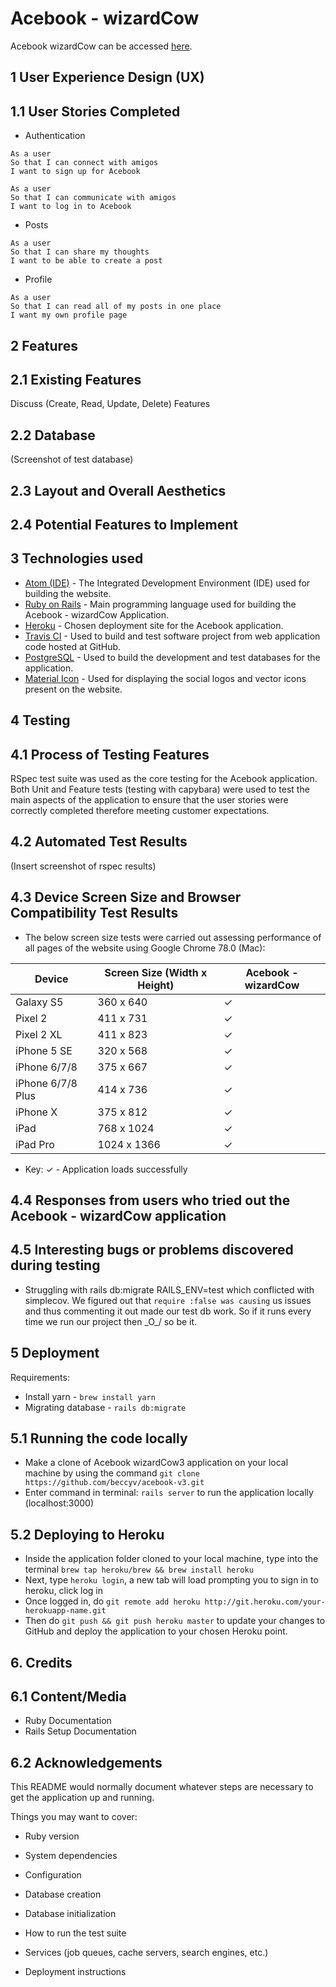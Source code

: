 # Acebook - wizardCow

Acebook wizardCow can be accessed [here].

## 1 User Experience Design (UX)
## 1.1 User Stories Completed
  * Authentication
  ```
  As a user
  So that I can connect with amigos
  I want to sign up for Acebook

  As a user
  So that I can communicate with amigos
  I want to log in to Acebook
  ```

  * Posts
  ```
  As a user
  So that I can share my thoughts
  I want to be able to create a post
  ```

  * Profile
  ```
  As a user
  So that I can read all of my posts in one place
  I want my own profile page
  ```

## 2 Features
## 2.1 Existing Features
  Discuss (Create, Read, Update, Delete) Features

## 2.2 Database
 (Screenshot of test database)

## 2.3 Layout and Overall Aesthetics

## 2.4 Potential Features to Implement

## 3 Technologies used
  - [Atom (IDE)] - The Integrated Development Environment (IDE) used for building the website.
  - [Ruby on Rails] - Main programming language used for building the Acebook - wizardCow Application.
  - [Heroku] - Chosen deployment site for the Acebook application.
  - [Travis CI] - Used to build and test software project from web application code hosted at GitHub.
  - [PostgreSQL] - Used to build the development and test databases for the application.
  - [Material Icon] - Used for displaying the social logos and vector icons present on the website.

## 4 Testing
## 4.1 Process of Testing Features
  RSpec test suite was used as the core testing for the Acebook application. Both Unit and Feature tests (testing with capybara) were used to test the main aspects of the application to ensure that the user stories were correctly completed therefore meeting customer expectations.

## 4.2 Automated Test Results
 (Insert screenshot of rspec results)
## 4.3 Device Screen Size and Browser Compatibility Test Results
  * The below screen size tests were carried out assessing performance of all pages of the website using Google Chrome 78.0 (Mac):

  Device | Screen Size (Width x Height) | Acebook - wizardCow
  ---- | ---- | ---- |
  Galaxy S5 | 360 x 640 | ✓ |
  Pixel 2 | 411 x 731 | ✓ |
  Pixel 2 XL | 411 x 823 | ✓ |  
  iPhone 5 SE | 320 x 568 | ✓ |
  iPhone 6/7/8 | 375 x 667 | ✓ |
  iPhone 6/7/8 Plus | 414 x 736 | ✓ |
  iPhone X | 375 x 812 | ✓ |
  iPad | 768 x 1024 | ✓ |
  iPad Pro | 1024 x 1366 | ✓ |

  * Key: ✓ - Application loads successfully

## 4.4 Responses from users who tried out the Acebook - wizardCow application


## 4.5 Interesting bugs or problems discovered during testing
  - Struggling with rails db:migrate RAILS_ENV=test which conflicted with simplecov. We figured out that `require :false was causing` us issues and thus commenting it out made our test db work. So if it runs every time we run our project then \_O_/ so be it.

## 5 Deployment
  Requirements:
  - Install yarn - `brew install yarn`
  - Migrating database - `rails db:migrate`
## 5.1 Running the code locally
  - Make a clone of Acebook wizardCow3 application on your local machine by using the
    command `git clone https://github.com/beccyv/acebook-v3.git`
  - Enter command in terminal: `rails server` to run the application locally (localhost:3000)
## 5.2 Deploying to Heroku
  - Inside the application folder cloned to your local machine, type into the terminal `brew tap heroku/brew && brew install heroku`
  - Next, type `heroku login`, a new tab will load prompting you to sign in to heroku, click log in
  - Once logged in, do `git remote add heroku http://git.heroku.com/your-herokuapp-name.git`
  - Then do `git push && git push heroku master` to update your changes to GitHub and deploy the
    application to your chosen Heroku point.

## 6. Credits
## 6.1 Content/Media
  - Ruby Documentation
  - Rails Setup Documentation
## 6.2 Acknowledgements


This README would normally document whatever steps are necessary to get the
application up and running.

Things you may want to cover:

* Ruby version

* System dependencies

* Configuration

* Database creation

* Database initialization

* How to run the test suite

* Services (job queues, cache servers, search engines, etc.)

* Deployment instructions

[//]: # (Below are the reference links used in the body of the README file)
[here]: <https://acebook-wizardcow3.herokuapp.com/>
[Atom (IDE)]: <https://atom.io/>
[Ruby on Rails]: <https://rubyonrails.org/>
[Heroku]: <https:www.heroku.com/>
[Travis CI]: <https://travis-ci.com/>
[PostgreSQL]: <https://www.postgresql.org/>
[Material Icon]: <https://material.io/resources/icons/?style=baseline>
